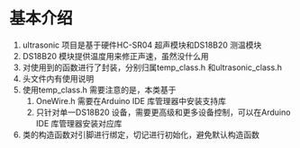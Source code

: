 # 基本介绍 

1. ultrasonic 项目是基于硬件HC-SR04 超声模块和DS18B20 测温模块  
2. DS18B20 模块提供温度用来修正声速，虽然没什么用  
3. 对使用到的函数进行了封装，分别归属temp_class.h 和ultrasonic_class.h  
4. 头文件内有使用说明  
5. 使用temp_class.h 需要注意的是，本类基于
     1. OneWire.h 需要在Arduino IDE 库管理器中安装支持库
     2. 只针对单一DS18B20 设备，需要更高级和更多设备控制，可以在Arduino IDE 库管理器安装对应库  
6. 类的构造函数对引脚进行绑定，切记进行初始化，避免默认构造函数
